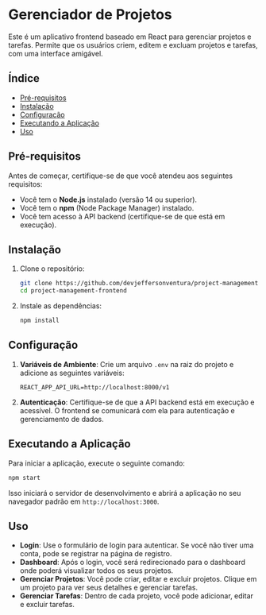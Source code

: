 # Gerenciador de Projetos

Este é um aplicativo frontend baseado em React para gerenciar projetos e tarefas. Permite que os usuários criem, editem e excluam projetos e tarefas, com uma interface amigável.

## Índice
- [Pré-requisitos](#pré-requisitos)
- [Instalação](#instalação)
- [Configuração](#configuração)
- [Executando a Aplicação](#executando-a-aplicação)
- [Uso](#uso)

## Pré-requisitos

Antes de começar, certifique-se de que você atendeu aos seguintes requisitos:
- Você tem o **Node.js** instalado (versão 14 ou superior).
- Você tem o **npm** (Node Package Manager) instalado.
- Você tem acesso à API backend (certifique-se de que está em execução).

## Instalação

1. Clone o repositório:
   ```bash
   git clone https://github.com/devjeffersonventura/project-management-frontend.git
   cd project-management-frontend
   ```

2. Instale as dependências:
   ```bash
   npm install
   ```

## Configuração

1. **Variáveis de Ambiente**: Crie um arquivo `.env` na raiz do projeto e adicione as seguintes variáveis:
   ```env
   REACT_APP_API_URL=http://localhost:8000/v1
   ```

2. **Autenticação**: Certifique-se de que a API backend está em execução e acessível. O frontend se comunicará com ela para autenticação e gerenciamento de dados.

## Executando a Aplicação

Para iniciar a aplicação, execute o seguinte comando:
```bash
npm start
```

Isso iniciará o servidor de desenvolvimento e abrirá a aplicação no seu navegador padrão em `http://localhost:3000`.

## Uso

- **Login**: Use o formulário de login para autenticar. Se você não tiver uma conta, pode se registrar na página de registro.
- **Dashboard**: Após o login, você será redirecionado para o dashboard onde poderá visualizar todos os seus projetos.
- **Gerenciar Projetos**: Você pode criar, editar e excluir projetos. Clique em um projeto para ver seus detalhes e gerenciar tarefas.
- **Gerenciar Tarefas**: Dentro de cada projeto, você pode adicionar, editar e excluir tarefas.

